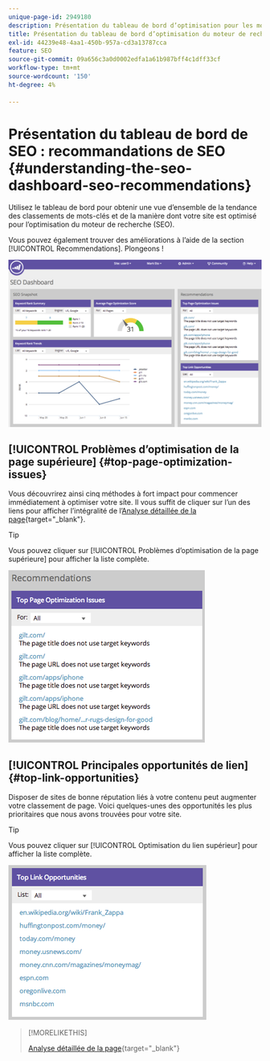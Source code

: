 ```yaml
---
unique-page-id: 2949180
description: Présentation du tableau de bord d’optimisation pour les moteurs de recherche - Recommandations d’optimisation pour les moteurs de recherche - Documents Marketo - Documentation du produit
title: Présentation du tableau de bord d’optimisation du moteur de recherche (SEO) - Recommandations SEO
exl-id: 44239e48-4aa1-450b-957a-cd3a13787cca
feature: SEO
source-git-commit: 09a656c3a0d0002edfa1a61b987bff4c1dff33cf
workflow-type: tm+mt
source-wordcount: '150'
ht-degree: 4%

---
```


# Présentation du tableau de bord de SEO : recommandations de SEO {#understanding-the-seo-dashboard-seo-recommendations}

Utilisez le tableau de bord pour obtenir une vue d’ensemble de la tendance des classements de mots-clés et de la manière dont votre site est optimisé pour l’optimisation du moteur de recherche (SEO).

Vous pouvez également trouver des améliorations à l’aide de la section [!UICONTROL Recommendations]. Plongeons !

![](assets/image2014-9-17-21-3a39-3a57.png)

## [!UICONTROL Problèmes d’optimisation de la page supérieure] {#top-page-optimization-issues}

Vous découvrirez ainsi cinq méthodes à fort impact pour commencer immédiatement à optimiser votre site. Il vous suffit de cliquer sur l’un des liens pour afficher l’intégralité de l’[Analyse détaillée de la page](/help/marketo/product-docs/additional-apps/seo/pages/seo-using-the-page-detail-drill-down.md){target="_blank"}.

>[!TIP]
>
>Vous pouvez cliquer sur [!UICONTROL Problèmes d’optimisation de la page supérieure] pour afficher la liste complète.

![](assets/image2014-9-17-21-3a40-3a52.png)

## [!UICONTROL Principales opportunités de lien] {#top-link-opportunities}

Disposer de sites de bonne réputation liés à votre contenu peut augmenter votre classement de page. Voici quelques-unes des opportunités les plus prioritaires que nous avons trouvées pour votre site.

>[!TIP]
>
>Vous pouvez cliquer sur [!UICONTROL Optimisation du lien supérieur] pour afficher la liste complète.

![](assets/image2014-9-17-21-3a41-3a17.png)

>[!MORELIKETHIS]
>
>[Analyse détaillée de la page](/help/marketo/product-docs/additional-apps/seo/pages/seo-using-the-page-detail-drill-down.md){target="_blank"}
